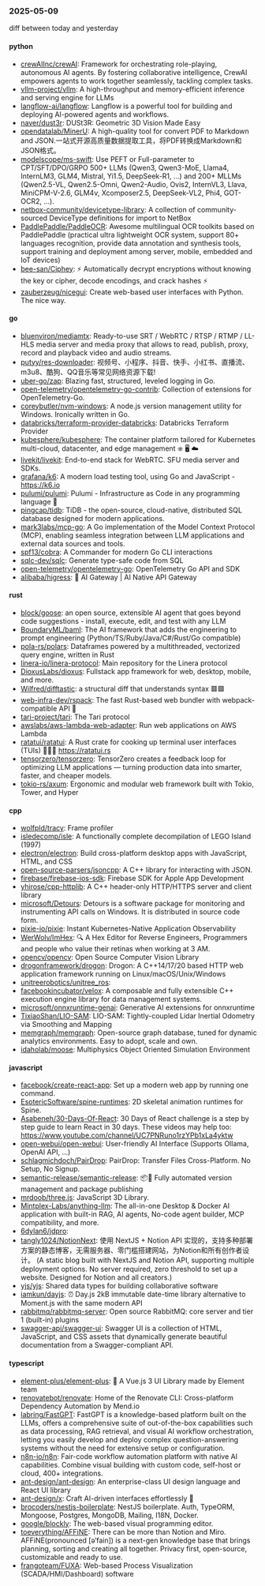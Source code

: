 ### 2025-05-09
diff between today and yesterday

#### python
* [crewAIInc/crewAI](https://github.com/crewAIInc/crewAI): Framework for orchestrating role-playing, autonomous AI agents. By fostering collaborative intelligence, CrewAI empowers agents to work together seamlessly, tackling complex tasks.
* [vllm-project/vllm](https://github.com/vllm-project/vllm): A high-throughput and memory-efficient inference and serving engine for LLMs
* [langflow-ai/langflow](https://github.com/langflow-ai/langflow): Langflow is a powerful tool for building and deploying AI-powered agents and workflows.
* [naver/dust3r](https://github.com/naver/dust3r): DUSt3R: Geometric 3D Vision Made Easy
* [opendatalab/MinerU](https://github.com/opendatalab/MinerU): A high-quality tool for convert PDF to Markdown and JSON.一站式开源高质量数据提取工具，将PDF转换成Markdown和JSON格式。
* [modelscope/ms-swift](https://github.com/modelscope/ms-swift): Use PEFT or Full-parameter to CPT/SFT/DPO/GRPO 500+ LLMs (Qwen3, Qwen3-MoE, Llama4, InternLM3, GLM4, Mistral, Yi1.5, DeepSeek-R1, ...) and 200+ MLLMs (Qwen2.5-VL, Qwen2.5-Omni, Qwen2-Audio, Ovis2, InternVL3, Llava, MiniCPM-V-2.6, GLM4v, Xcomposer2.5, DeepSeek-VL2, Phi4, GOT-OCR2, ...).
* [netbox-community/devicetype-library](https://github.com/netbox-community/devicetype-library): A collection of community-sourced DeviceType definitions for import to NetBox
* [PaddlePaddle/PaddleOCR](https://github.com/PaddlePaddle/PaddleOCR): Awesome multilingual OCR toolkits based on PaddlePaddle (practical ultra lightweight OCR system, support 80+ languages recognition, provide data annotation and synthesis tools, support training and deployment among server, mobile, embedded and IoT devices)
* [bee-san/Ciphey](https://github.com/bee-san/Ciphey): ⚡ Automatically decrypt encryptions without knowing the key or cipher, decode encodings, and crack hashes ⚡
* [zauberzeug/nicegui](https://github.com/zauberzeug/nicegui): Create web-based user interfaces with Python. The nice way.

#### go
* [bluenviron/mediamtx](https://github.com/bluenviron/mediamtx): Ready-to-use SRT / WebRTC / RTSP / RTMP / LL-HLS media server and media proxy that allows to read, publish, proxy, record and playback video and audio streams.
* [putyy/res-downloader](https://github.com/putyy/res-downloader): 视频号、小程序、抖音、快手、小红书、直播流、m3u8、酷狗、QQ音乐等常见网络资源下载!
* [uber-go/zap](https://github.com/uber-go/zap): Blazing fast, structured, leveled logging in Go.
* [open-telemetry/opentelemetry-go-contrib](https://github.com/open-telemetry/opentelemetry-go-contrib): Collection of extensions for OpenTelemetry-Go.
* [coreybutler/nvm-windows](https://github.com/coreybutler/nvm-windows): A node.js version management utility for Windows. Ironically written in Go.
* [databricks/terraform-provider-databricks](https://github.com/databricks/terraform-provider-databricks): Databricks Terraform Provider
* [kubesphere/kubesphere](https://github.com/kubesphere/kubesphere): The container platform tailored for Kubernetes multi-cloud, datacenter, and edge management ⎈ 🖥 ☁️
* [livekit/livekit](https://github.com/livekit/livekit): End-to-end stack for WebRTC. SFU media server and SDKs.
* [grafana/k6](https://github.com/grafana/k6): A modern load testing tool, using Go and JavaScript - https://k6.io
* [pulumi/pulumi](https://github.com/pulumi/pulumi): Pulumi - Infrastructure as Code in any programming language 🚀
* [pingcap/tidb](https://github.com/pingcap/tidb): TiDB - the open-source, cloud-native, distributed SQL database designed for modern applications.
* [mark3labs/mcp-go](https://github.com/mark3labs/mcp-go): A Go implementation of the Model Context Protocol (MCP), enabling seamless integration between LLM applications and external data sources and tools.
* [spf13/cobra](https://github.com/spf13/cobra): A Commander for modern Go CLI interactions
* [sqlc-dev/sqlc](https://github.com/sqlc-dev/sqlc): Generate type-safe code from SQL
* [open-telemetry/opentelemetry-go](https://github.com/open-telemetry/opentelemetry-go): OpenTelemetry Go API and SDK
* [alibaba/higress](https://github.com/alibaba/higress): 🤖 AI Gateway | AI Native API Gateway

#### rust
* [block/goose](https://github.com/block/goose): an open source, extensible AI agent that goes beyond code suggestions - install, execute, edit, and test with any LLM
* [BoundaryML/baml](https://github.com/BoundaryML/baml): The AI framework that adds the engineering to prompt engineering (Python/TS/Ruby/Java/C#/Rust/Go compatible)
* [pola-rs/polars](https://github.com/pola-rs/polars): Dataframes powered by a multithreaded, vectorized query engine, written in Rust
* [linera-io/linera-protocol](https://github.com/linera-io/linera-protocol): Main repository for the Linera protocol
* [DioxusLabs/dioxus](https://github.com/DioxusLabs/dioxus): Fullstack app framework for web, desktop, mobile, and more.
* [Wilfred/difftastic](https://github.com/Wilfred/difftastic): a structural diff that understands syntax 🟥🟩
* [web-infra-dev/rspack](https://github.com/web-infra-dev/rspack): The fast Rust-based web bundler with webpack-compatible API 🦀️
* [tari-project/tari](https://github.com/tari-project/tari): The Tari protocol
* [awslabs/aws-lambda-web-adapter](https://github.com/awslabs/aws-lambda-web-adapter): Run web applications on AWS Lambda
* [ratatui/ratatui](https://github.com/ratatui/ratatui): A Rust crate for cooking up terminal user interfaces (TUIs) 👨‍🍳🐀 https://ratatui.rs
* [tensorzero/tensorzero](https://github.com/tensorzero/tensorzero): TensorZero creates a feedback loop for optimizing LLM applications — turning production data into smarter, faster, and cheaper models.
* [tokio-rs/axum](https://github.com/tokio-rs/axum): Ergonomic and modular web framework built with Tokio, Tower, and Hyper

#### cpp
* [wolfpld/tracy](https://github.com/wolfpld/tracy): Frame profiler
* [isledecomp/isle](https://github.com/isledecomp/isle): A functionally complete decompilation of LEGO Island (1997)
* [electron/electron](https://github.com/electron/electron): Build cross-platform desktop apps with JavaScript, HTML, and CSS
* [open-source-parsers/jsoncpp](https://github.com/open-source-parsers/jsoncpp): A C++ library for interacting with JSON.
* [firebase/firebase-ios-sdk](https://github.com/firebase/firebase-ios-sdk): Firebase SDK for Apple App Development
* [yhirose/cpp-httplib](https://github.com/yhirose/cpp-httplib): A C++ header-only HTTP/HTTPS server and client library
* [microsoft/Detours](https://github.com/microsoft/Detours): Detours is a software package for monitoring and instrumenting API calls on Windows. It is distributed in source code form.
* [pixie-io/pixie](https://github.com/pixie-io/pixie): Instant Kubernetes-Native Application Observability
* [WerWolv/ImHex](https://github.com/WerWolv/ImHex): 🔍 A Hex Editor for Reverse Engineers, Programmers and people who value their retinas when working at 3 AM.
* [opencv/opencv](https://github.com/opencv/opencv): Open Source Computer Vision Library
* [drogonframework/drogon](https://github.com/drogonframework/drogon): Drogon: A C++14/17/20 based HTTP web application framework running on Linux/macOS/Unix/Windows
* [unitreerobotics/unitree_ros](https://github.com/unitreerobotics/unitree_ros): 
* [facebookincubator/velox](https://github.com/facebookincubator/velox): A composable and fully extensible C++ execution engine library for data management systems.
* [microsoft/onnxruntime-genai](https://github.com/microsoft/onnxruntime-genai): Generative AI extensions for onnxruntime
* [TixiaoShan/LIO-SAM](https://github.com/TixiaoShan/LIO-SAM): LIO-SAM: Tightly-coupled Lidar Inertial Odometry via Smoothing and Mapping
* [memgraph/memgraph](https://github.com/memgraph/memgraph): Open-source graph database, tuned for dynamic analytics environments. Easy to adopt, scale and own.
* [idaholab/moose](https://github.com/idaholab/moose): Multiphysics Object Oriented Simulation Environment

#### javascript
* [facebook/create-react-app](https://github.com/facebook/create-react-app): Set up a modern web app by running one command.
* [EsotericSoftware/spine-runtimes](https://github.com/EsotericSoftware/spine-runtimes): 2D skeletal animation runtimes for Spine.
* [Asabeneh/30-Days-Of-React](https://github.com/Asabeneh/30-Days-Of-React): 30 Days of React challenge is a step by step guide to learn React in 30 days. These videos may help too: https://www.youtube.com/channel/UC7PNRuno1rzYPb1xLa4yktw
* [open-webui/open-webui](https://github.com/open-webui/open-webui): User-friendly AI Interface (Supports Ollama, OpenAI API, ...)
* [schlagmichdoch/PairDrop](https://github.com/schlagmichdoch/PairDrop): PairDrop: Transfer Files Cross-Platform. No Setup, No Signup.
* [semantic-release/semantic-release](https://github.com/semantic-release/semantic-release): 📦🚀 Fully automated version management and package publishing
* [mrdoob/three.js](https://github.com/mrdoob/three.js): JavaScript 3D Library.
* [Mintplex-Labs/anything-llm](https://github.com/Mintplex-Labs/anything-llm): The all-in-one Desktop & Docker AI application with built-in RAG, AI agents, No-code agent builder, MCP compatibility, and more.
* [6dylan6/jdpro](https://github.com/6dylan6/jdpro): 
* [tangly1024/NotionNext](https://github.com/tangly1024/NotionNext): 使用 NextJS + Notion API 实现的，支持多种部署方案的静态博客，无需服务器、零门槛搭建网站，为Notion和所有创作者设计。 (A static blog built with NextJS and Notion API, supporting multiple deployment options. No server required, zero threshold to set up a website. Designed for Notion and all creators.)
* [yjs/yjs](https://github.com/yjs/yjs): Shared data types for building collaborative software
* [iamkun/dayjs](https://github.com/iamkun/dayjs): ⏰ Day.js 2kB immutable date-time library alternative to Moment.js with the same modern API
* [rabbitmq/rabbitmq-server](https://github.com/rabbitmq/rabbitmq-server): Open source RabbitMQ: core server and tier 1 (built-in) plugins
* [swagger-api/swagger-ui](https://github.com/swagger-api/swagger-ui): Swagger UI is a collection of HTML, JavaScript, and CSS assets that dynamically generate beautiful documentation from a Swagger-compliant API.

#### typescript
* [element-plus/element-plus](https://github.com/element-plus/element-plus): 🎉 A Vue.js 3 UI Library made by Element team
* [renovatebot/renovate](https://github.com/renovatebot/renovate): Home of the Renovate CLI: Cross-platform Dependency Automation by Mend.io
* [labring/FastGPT](https://github.com/labring/FastGPT): FastGPT is a knowledge-based platform built on the LLMs, offers a comprehensive suite of out-of-the-box capabilities such as data processing, RAG retrieval, and visual AI workflow orchestration, letting you easily develop and deploy complex question-answering systems without the need for extensive setup or configuration.
* [n8n-io/n8n](https://github.com/n8n-io/n8n): Fair-code workflow automation platform with native AI capabilities. Combine visual building with custom code, self-host or cloud, 400+ integrations.
* [ant-design/ant-design](https://github.com/ant-design/ant-design): An enterprise-class UI design language and React UI library
* [ant-design/x](https://github.com/ant-design/x): Craft AI-driven interfaces effortlessly 🤖
* [brocoders/nestjs-boilerplate](https://github.com/brocoders/nestjs-boilerplate): NestJS boilerplate. Auth, TypeORM, Mongoose, Postgres, MongoDB, Mailing, I18N, Docker.
* [google/blockly](https://github.com/google/blockly): The web-based visual programming editor.
* [toeverything/AFFiNE](https://github.com/toeverything/AFFiNE): There can be more than Notion and Miro. AFFiNE(pronounced [ə‘fain]) is a next-gen knowledge base that brings planning, sorting and creating all together. Privacy first, open-source, customizable and ready to use.
* [frangoteam/FUXA](https://github.com/frangoteam/FUXA): Web-based Process Visualization (SCADA/HMI/Dashboard) software
